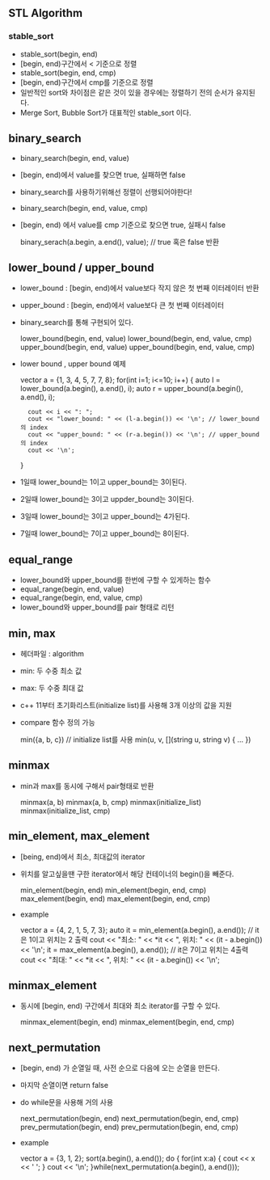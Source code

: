 ## STL Algorithm

### stable_sort
- stable_sort(begin, end)
- [begin, end)구간에서 < 기준으로 정렬
- stable_sort(begin, end, cmp)
- [begin, end)구간에서 cmp를 기준으로 정렬
- 일반적인 sort와 차이점은 같은 것이 있을 경우에는 정렬하기 전의 순서가 유지된다.
- Merge Sort, Bubble Sort가 대표적인 stable_sort 이다.


## binary_search
- binary_search(begin, end, value)
- [begin, end)에서 value를 찾으면 true, 실패하면 false
- binary_search를 사용하기위해선 정렬이 선행되어야한다!
- binary_search(begin, end, value, cmp)
- [begin, end) 에서 value를 cmp 기준으로 찾으면 true, 실패시 false


    binary_serach(a.begin, a.end(), value); // true 혹은 false 반환
    
    
## lower_bound / upper_bound
- lower_bound : [begin, end)에서 value보다 작지 않은 첫 번째 이터레이터 반환
- upper_bound : [begin, end)에서 value보다 큰 첫 번째 이터레이터
- binary_search를 통해 구현되어 있다.


    lower_bound(begin, end, value)
    lower_bound(begin, end, value, cmp)
    upper_bound(begin, end, value)
    upper_bound(begin, end, value, cmp)


- lower bound , upper bound 예제


    vector<int> a = {1, 3, 4, 5, 7, 7, 8};
    for(int i=1; i<=10; i++) {
        auto l = lower_bound(a.begin(), a.end(), i); 
        auto r = upper_bound(a.begin(), a.end(), i);
        
        cout << i << ": ";
        cout << "lower_bound: " << (l-a.begin()) << '\n'; // lower_bound의 index
        cout << "upper_bound: " << (r-a.begin()) << '\n'; // upper_bound의 index 
        cout << '\n';
    }
    


- 1일때 lower_bound는 1이고 upper_bound는 3이된다.
- 2일때 lower_bound는 3이고 uppder_bound는 3이된다.
- 3일때 lower_bound는 3이고 upper_bound는 4가된다.
- 7일때 lower_bound는 7이고 upper_bound는 8이된다. 


## equal_range
- lower_bound와 upper_bound를 한번에 구할 수 있게하는 함수
- equal_range(begin, end, value)
- equal_range(begin, end, value, cmp)
- lower_bound와 upper_bound를 pair 형태로 리턴


## min, max
- 헤더파일 : algorithm 
- min: 두 수중 최소 값
- max: 두 수중 최대 값
- c++ 11부터 초기화리스트(initialize list)를 사용해 3개 이상의 값을 지원
- compare 함수 정의 가능


    min({a, b, c}) // initialize list를 사용
    min(u, v, [](string u, string v) { ... })


## minmax
- min과 max를 동시에 구해서 pair형태로 반환


    minmax(a, b)
    minmax(a, b, cmp)
    minmax(initialize_list)
    minmax(initialize_list, cmp)
    

## min_element, max_element
- [being, end)에서 최소, 최대값의 iterator
- 위치를 알고싶을땐 구한 iterator에서 해당 컨테이너의 begin()을 빼준다.


    min_element(begin, end)
    min_element(begin, end, cmp)
    max_element(begin, end)
    max_element(begin, end, cmp)

- example


    vector<int> a = {4, 2, 1, 5, 7, 3}; 
    auto it = min_element(a.begin(), a.end());
    // it은 1이고 위치는 2 출력 
    cout << "최소: " << *it << ", 위치: " << (it - a.begin()) << '\n';
    it = max_element(a.begin(), a.end());
    // it은 7이고 위치는 4출력
    cout << "최대: " << *it << ", 위치: " << (it - a.begin()) << '\n';
    

## minmax_element
- 동시에 [begin, end) 구간에서 최대와 최소 iterator를 구할 수 있다.


    minmax_element(begin, end)
    minmax_element(begin, end, cmp)
    
## next_permutation
- [begin, end) 가 순열일 때, 사전 순으로 다음에 오는 순열을 만든다.
- 마지막 순열이면 return false
- do while문을 사용해 거의 사용

    next_permutation(begin, end)
    next_permutation(begin, end, cmp)
    prev_permutation(begin, end)
    prev_permutation(begin, end, cmp)
    
- example


    vector<int> a = {3, 1, 2};
    sort(a.begin(), a.end());
    do {
        for(int x:a) {
            cout << x << ' ';
        }
        cout << '\n';
    }while(next_permutation(a.begin(), a.end()));